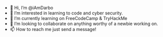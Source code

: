 - 👋 Hi, I’m @iAmDarbo
- 👀 I’m interested in learning to code and cyber security.
- 🌱 I’m currently learning on FreeCodeCamp & TryHackMe
- 💞️ I’m looking to collaborate on anything worthy of a newbie working on.
- 📫 How to reach me just send a message!

<!---
iAmDarbo/iAmDarbo is a ✨ special ✨ repository because its `README.md` (this file) appears on your GitHub profile.
You can click the Preview link to take a look at your changes.
--->
